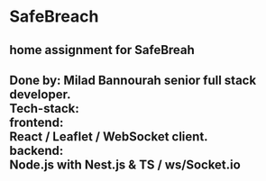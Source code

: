 # SafeBreach
home assignment for SafeBreah
-------------------------------------
Done by: Milad Bannourah senior full stack developer.  
Tech-stack:  
frontend:  
React / Leaflet / WebSocket client.  
backend:  
Node.js with Nest.js & TS / ws/Socket.io
-------------------------------------
